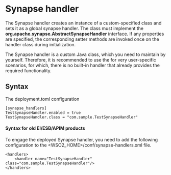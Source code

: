 # Synapse handler
The Synapse handler creates an instance of a custom-specified class and sets it as a global synapse handler. 
The class must implement the **org.apache.synapse.AbstractSynapseHandler** interface. 
If any properties are specified, the corresponding setter methods are invoked once on the handler class during initialization.

The Synapse handler is a custom Java class, which you need to maintain by yourself. 
Therefore, it is recommended to use the for very user-specific scenarios, for which, there is no built-in handler
that already provides the required functionality.

## **Syntax**
The deployment.toml configuration
```
[synapse_handlers]
TestSynapseHandler.enabled = true
TestSynapseHandler.class = "com.sample.TestSynapseHandler"
```
#### **Syntax for old EI/ESB/APIM products**
To engage the deployed Synapse handler, you need to add the following configuration to the <WSO2_HOME>/conf/synapse-handlers.xml file.
```
<handlers>
    <handler name="TestSynapseHandler" class="com.sample.TestSynapseHandler"/>
</handlers>
```




